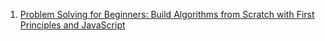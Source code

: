 1. [Problem Solving for Beginners: Build Algorithms from Scratch with First Principles and JavaScript](https://youtu.be/xJjxQjZTryI)